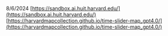 8/6/2024
[https://sandbox.ai.huit.harvard.edu/](https://sandbox.ai.huit.harvard.edu/)
[https://harvardmapcollection.github.io/time-slider-map_gpt4.0/](https://harvardmapcollection.github.io/time-slider-map_gpt4.0/)
